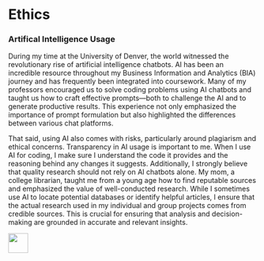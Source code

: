 # Ethics
### Artifical Intelligence Usage
During my time at the University of Denver, the world witnessed the revolutionary rise of artificial intelligence chatbots. AI has been an incredible resource throughout my Business Information and Analytics (BIA) journey and has frequently been integrated into coursework. Many of my professors encouraged us to solve coding problems using AI chatbots and taught us how to craft effective prompts—both to challenge the AI and to generate productive results. This experience not only emphasized the importance of prompt formulation but also highlighted the differences between various chat platforms.

That said, using AI also comes with risks, particularly around plagiarism and ethical concerns. Transparency in AI usage is important to me. When I use AI for coding, I make sure I understand the code it provides and the reasoning behind any changes it suggests. Additionally, I strongly believe that quality research should not rely on AI chatbots alone. My mom, a college librarian, taught me from a young age how to find reputable sources and emphasized the value of well-conducted research. While I sometimes use AI to locate potential databases or identify helpful articles, I ensure that the actual research used in my individual and group projects comes from credible sources. This is crucial for ensuring that analysis and decision-making are grounded in accurate and relevant insights.

[<img src= "https://img.shields.io/badge/HOME-009688.svg" height="40"/>](https://github.com/gziliotto12/gziliotto12)

